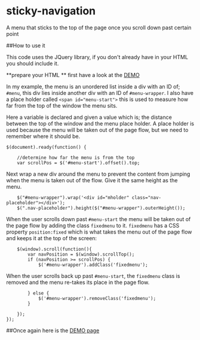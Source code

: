 # sticky-navigation
A menu that sticks to the top of the page once you scroll down past certain point

##How to use it

This code uses the JQuery library, if you don't already have in your HTML you should include it.

**prepare your HTML **
first have a look at the [DEMO](http://simonxlk.github.io/sticky-navigation.html)

In my example, the menu is an unordered list inside a div with an ID of; `#menu`, this div lies inside another div with an ID of `#menu-wrapper`.
I also have a place holder called `<span id="menu-start">` this is used to measure how far from the top of the window the menu sits.


Here a variable is declared and given a value which is; the distance between the top of the window and the menu place holder. 
A place holder is used because the menu will be taken out of the page flow, but we need to remember where it should be.
```
$(document).ready(function() {
				
	//determine how far the menu is from the top
	var scrollPos = $('#menu-start').offset().top;
```
 

Next wrap a new div around the menu to prevent the content from jumping when the menu is taken out of the flow.
Give it the same height as the menu.
``` 
	$("#menu-wrapper").wrap('<div id="mholder" class="nav-placeholder"></div>');
	$(".nav-placeholder").height($("#menu-wrapper").outerHeight());
```

	

When the user scrolls down past `#menu-start` the menu will be taken out of the page flow by adding the class `fixedmenu` to it. 
`fixedmenu` has a CSS property `position:fixed` which is what takes the menu out of the page flow and keeps it at the top of the screen:  
```
	$(window).scroll(function(){
		var navPosition = $(window).scrollTop();
		if (navPosition >= scrollPos) {
			$('#menu-wrapper').addClass('fixedmenu');	
```
	
When the user scrolls back up past `#menu-start`, the `fixedmenu` class is removed and the menu re-takes its place in the page flow. 
```
		} else {
			$('#menu-wrapper').removeClass('fixedmenu');	
		}
						
	});
}); 
```

##Once again here is the [DEMO page](http://simonxlk.github.io/sticky-navigation.html)

   


